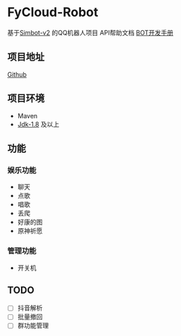 # FyCloud-Robot
基于[Simbot-v2](https://github.com/ForteScarlet/simpler-robot/tree/v2-dev) 的QQ机器人项目
API帮助文档 [BOT开发手册](https://www.yuque.com/simpler-robot/simpler-robot-doc)

## 项目地址
[Github](https://github.com/VarleyT/FyCloud-Robot)

## 项目环境
 - Maven
 - [Jdk-1.8](https://www.oracle.com/java/technologies/downloads/) 及以上

## 功能
### 娱乐功能
 - 聊天
 - 点歌
 - 唱歌
 - 丢爬
 - 好康的图
 - 原神祈愿

### 管理功能
 - 开关机

## TODO

 - [ ] 抖音解析
 - [ ] 批量撤回
 - [ ] 群功能管理
